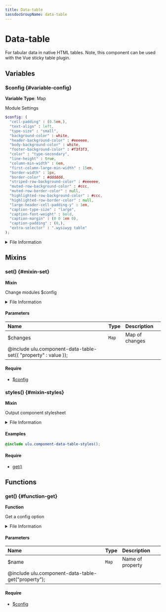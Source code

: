 ```yaml
---
title: Data-table
sassdocGroupName: data-table
---
```



# Data-table

<div class="type-large">

For tabular data in native HTML tables. Note, this component can be used with the Vue sticky table plugin.

</div>



## Variables




<div class="sassdoc-item-header">

###  $config {#variable-config}

  <div class="sassdoc-item-header__labels">
    <span class="tag tag--primary"><strong>Variable</strong></span> <span class="tag"><strong>Type</strong>: Map</span>
  </div>

</div>

  

Module Settings
    
    

``` scss
$config: (
  "cell-padding" : (0.5em,),
  "text-align" : left,
  "type-size" : "small",
  "background-color" : white,
  "header-background-color" : #eeeeee,
  "body-background-color" : white,
  "footer-background-color" : #f3f3f3,
  "color" : "type-secondary",
  "line-height" : true,
  "column-min-width" : 6em,
  "first-column-large-min-width" : 15em,
  "border-width" : 1px,
  "border-color" : #dddddd,
  "striped-row-background-color" : #eeeeee,
  "muted-row-background-color" : #ccc,
  "muted-row-border-color" : null,
  "highlighted-row-background-color" : #ccc,
  "highlighted-row-border-color" : null,
  "large-header-cell-padding-y" : 1em,
  "caption-type-size" : "large",
  "caption-font-weight" : bold,
  "caption-margin" : (0 0 1em 0),
  "caption-padding" : (0,),
  "extra-selector" : ".wysiwyg table"
);
```
  


<details>
  <summary>File Information</summary>
  
- **File:** _data-table.scss
- **Group:** data-table
- **Type:** variable
- **Lines (comments):** 25-26
- **Lines (code):** 28-53

</details>

    
  

## Mixins




<div class="sassdoc-item-header">

###  set() {#mixin-set}

  <div class="sassdoc-item-header__labels">
    <span class="tag tag--primary"><strong>Mixin</strong></span>
  </div>

</div>

  

Change modules $config
    
    


<details>
  <summary>File Information</summary>
  
- **File:** _data-table.scss
- **Group:** data-table
- **Type:** mixin
- **Lines (comments):** 55-57
- **Lines (code):** 59-61

</details>

    

#### Parameters


|Name|Type|Description|
|:--|:--|:--|
|$changes|`Map`|Map of changes
  @include ulu.component-data-table-set(( "property" : value ));|

    

#### Require

- [$config](/sass/components/accordion/#variable-config)
  


<div class="sassdoc-item-header">

###  styles() {#mixin-styles}

  <div class="sassdoc-item-header__labels">
    <span class="tag tag--primary"><strong>Mixin</strong></span>
  </div>

</div>

  

Output component stylesheet
    
    


<details>
  <summary>File Information</summary>
  
- **File:** _data-table.scss
- **Group:** data-table
- **Type:** mixin
- **Lines (comments):** 72-74
- **Lines (code):** 76-178

</details>

    

#### Examples

      


``` scss
@include ulu.component-data-table-styles();
```
  



      

#### Require

- [get()](/sass/components/accordion/#function-get)
  
  

## Functions




<div class="sassdoc-item-header">

###  get() {#function-get}

  <div class="sassdoc-item-header__labels">
    <span class="tag tag--primary"><strong>Function</strong></span>
  </div>

</div>

  

Get a config option
    
    


<details>
  <summary>File Information</summary>
  
- **File:** _data-table.scss
- **Group:** data-table
- **Type:** function
- **Lines (comments):** 63-65
- **Lines (code):** 67-70

</details>

    

#### Parameters


|Name|Type|Description|
|:--|:--|:--|
|$name|`Map`|Name of property
  @include ulu.component-data-table-get("property");|

    

#### Require

- [$config](/sass/components/accordion/#variable-config)
  
  
  